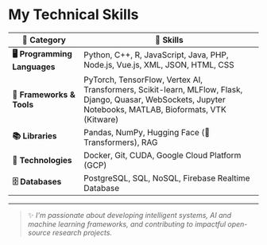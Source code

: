 # My Technical Skills

<div align="center">

| 🚀 **Category**           | 🧠 **Skills** |
|--------------------------|---------------|
| **🖥️ Programming Languages** | Python, C++, R, JavaScript, Java, PHP, Node.js, Vue.js, XML, JSON, HTML, CSS |
| **🧰 Frameworks & Tools**     | PyTorch, TensorFlow, Vertex AI, Transformers, Scikit-learn, MLFlow, Flask, Django, Quasar, WebSockets, Jupyter Notebooks, MATLAB, Bioformats, VTK (Kitware) |
| **📚 Libraries**             | Pandas, NumPy, Hugging Face (🤗 Transformers), RAG |
| **🔧 Technologies**          | Docker, Git, CUDA, Google Cloud Platform (GCP) |
| **🗄️ Databases**             | PostgreSQL, SQL, NoSQL, Firebase Realtime Database |

</div>

---

> ✨ *I'm passionate about developing intelligent systems, AI and machine learning frameworks, and contributing to impactful open-source research projects.*
